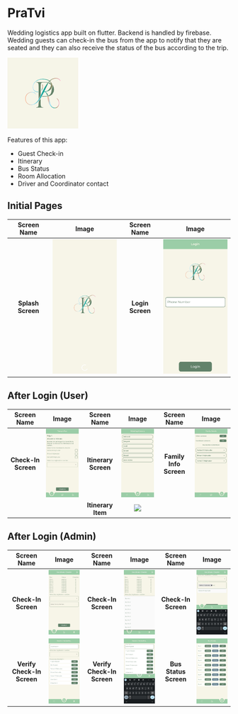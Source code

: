 # PraTvi

Wedding logistics app built on flutter. Backend is handled by firebase. Wedding guests can check-in the bus from the app to notify that they are seated and they can also receive the status of the bus according to the trip.

![Logo](./assets/images/pratvi_logo.png)

Features of this app:
- Guest Check-in
- Itinerary
- Bus Status
- Room Allocation
- Driver and Coordinator contact


## Initial Pages
|Screen Name|Image|Screen Name|Image|
|:---:|:---:|:---:|:---:|
|**Splash Screen**|<img src="https://github.com/yashas-hm/PRATVI/blob/master/screenshots/ss%20(1).jpg?raw=true" width=200/>|**Login Screen**|<img src="https://github.com/yashas-hm/PRATVI/blob/master/screenshots/ss%20(5).jpg?raw=true" width=200/>|

## After Login (User)
|Screen Name|Image|Screen Name|Image|Screen Name|Image|
|:---:|:---:|:---:|:---:|:---:|:---:|
|**Check-In Screen**|<img src="https://github.com/yashas-hm/PRATVI/blob/master/screenshots/ss%20(3).jpg?raw=true" width=200/>|**Itinerary Screen**|<img src="https://github.com/yashas-hm/PRATVI/blob/master/screenshots/ss%20(2).jpg?raw=true" width=200/>|**Family Info Screen**|<img src="https://github.com/yashas-hm/PRATVI/blob/master/screenshots/ss%20(4).jpg?raw=true" width=200/>|
|||**Itinerary Item**|<img src="https://github.com/yashas-hm/PRATVI/blob/master/screenshots/sr.gif?raw=true" width=200/>|||

## After Login (Admin)
|Screen Name|Image|Screen Name|Image|Screen Name|Image|
|:---:|:---:|:---:|:---:|:---:|:---:|
|**Check-In Screen**|<img src="https://github.com/yashas-hm/PRATVI/blob/master/screenshots/ss%20(8).jpg?raw=true" width=200/>|**Check-In Screen**|<img src="https://github.com/yashas-hm/PRATVI/blob/master/screenshots/ss%20(9).jpg?raw=true" width=200/>|**Check-In Screen**|<img src="https://github.com/yashas-hm/PRATVI/blob/master/screenshots/ss%20(10).jpg?raw=true" width=200/>|
|**Verify Check-In Screen**|<img src="https://github.com/yashas-hm/PRATVI/blob/master/screenshots/ss%20(6).jpg?raw=true" width=200/>|**Verify Check-In Screen**|<img src="https://github.com/yashas-hm/PRATVI/blob/master/screenshots/ss%20(11).jpg?raw=true" width=200/>|**Bus Status Screen**|<img src="https://github.com/yashas-hm/PRATVI/blob/master/screenshots/ss%20(7).jpg?raw=true" width=200/>|
